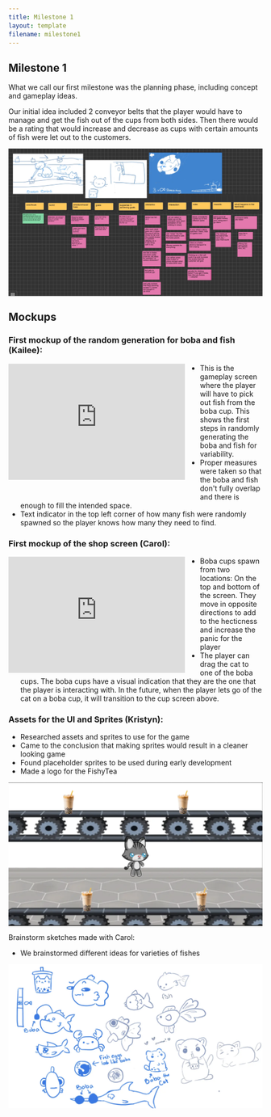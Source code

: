 ```yaml
---
title: Milestone 1
layout: template
filename: milestone1
--- 
```


## Milestone 1

What we call our first milestone was the planning phase, including concept and gameplay ideas.

Our initial idea included 2 conveyor belts that the player would have to manage and get the fish out of the cups from both sides. Then there would be a rating that would increase and decrease as cups with certain amounts of fish were let out to the customers.

<img src="Assets/firstbrainstorm.png" alt="first-brainstorm" style="display: block; margin-left: auto; margin-right: auto;"/>

## Mockups

### First mockup of the random generation for boba and fish (Kailee):

<iframe width="350" height="230" src="https://www.youtube.com/embed/L1I021azl4Y?si=WtfJfZDbIE4jAbxF" title="YouTube video player" frameborder="0" allow="accelerometer; autoplay; clipboard-write; encrypted-media; gyroscope; picture-in-picture; web-share" referrerpolicy="strict-origin-when-cross-origin" allowfullscreen style="float: left; margin-right: 30px; margin-bottom: 30px;"></iframe>

- This is the gameplay screen where the player will have to pick out fish from the boba cup. This shows the first steps in randomly generating the boba and fish for variability.
- Proper measures were taken so that the boba and fish don't fully overlap and there is enough to fill the intended space.
- Text indicator in the top left corner of how many fish were randomly spawned so the player knows how many they need to find.

### First mockup of the shop screen (Carol):

<iframe width="350" height="230" src="https://www.youtube.com/embed/RdLDSx53n0g?si=lFt-GV0hAxFLN40s" title="YouTube video player" frameborder="0" allow="accelerometer; autoplay; clipboard-write; encrypted-media; gyroscope; picture-in-picture; web-share" referrerpolicy="strict-origin-when-cross-origin" allowfullscreen style="float: left; margin-right: 30px;"></iframe>

- Boba cups spawn from two locations: On the top and bottom of the screen. They move in opposite directions to add to the hecticness and increase the panic for the player
- The player can drag the cat to one of the boba cups. The boba cups have a visual indication that they are the one that the player is interacting with. In the future, when the player lets go of the cat on a boba cup, it will transition to the cup screen above.

### Assets for the UI and Sprites (Kristyn):
- Researched assets and sprites to use for the game 
- Came to the conclusion that making sprites would result in a cleaner looking game
- Found placeholder sprites to be used during early development 
- Made a logo for the FishyTea

<img src="Assets/shopscreen_mock.png" alt="mock_shopscreen" style="display: block; margin-left: auto; margin-right: auto;"/>

Brainstorm sketches made with Carol:
- We brainstormed different ideas for varieties of fishes 
<img src="Assets/sketches.png" alt="sketches" style="display: block; margin-left: auto; margin-right: auto;"/>


